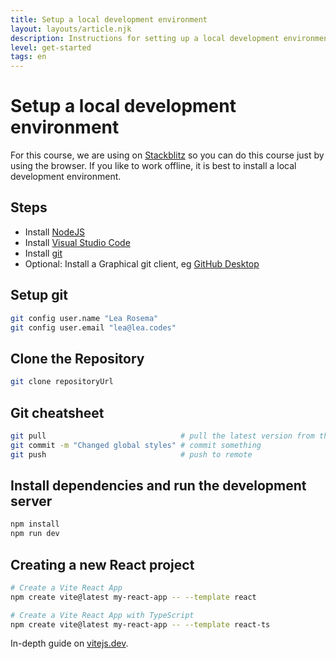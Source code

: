 ```yaml
---
title: Setup a local development environment
layout: layouts/article.njk
description: Instructions for setting up a local development environment.
level: get-started
tags: en
---
```


# Setup a local development environment

For this course, we are using on [Stackblitz](https://stackblitz.com) so you can do this course just by using the browser.
If you like to work offline, it is best to install a local development environment.

## Steps

- Install [NodeJS](https://nodejs.org)
- Install [Visual Studio Code](https://code.visualstudio.com/)
- Install [git](https://git-scm.com)
- Optional: Install a Graphical git client, eg [GitHub Desktop](https://desktop.github.com/)

## Setup git

```sh
git config user.name "Lea Rosema"
git config user.email "lea@lea.codes"
```

## Clone the Repository

```sh
git clone repositoryUrl
```

## Git cheatsheet

```sh
git pull                              # pull the latest version from the server
git commit -m "Changed global styles" # commit something
git push                              # push to remote
```

## Install dependencies and run the development server

```sh
npm install
npm run dev
```

## Creating a new React project

```sh
# Create a Vite React App
npm create vite@latest my-react-app -- --template react

# Create a Vite React App with TypeScript
npm create vite@latest my-react-app -- --template react-ts
```

In-depth guide on [vitejs.dev](https://vitejs.dev).
